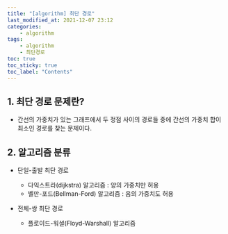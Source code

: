 ```yaml
---
title: "[algorithm] 최단 경로"
last_modified_at: 2021-12-07 23:12
categories:
    - algorithm
tags:
    - algorithm
    - 최단경로
toc: true
toc_sticky: true
toc_label: "Contents"
---
```


## 1. 최단 경로 문제란?

* 간선의 가중치가 있는 그래프에서 두 정점 사이의 경로들 중에 간선의 가중치 합이 최소인 경로를 찾는 문제이다.

## 2. 알고리즘 분류

* 단일-출발 최단 경로

    * 다익스트라(dijkstra) 알고리즘 : 양의 가중치만 허용
    * 벨만-포드(Bellman-Ford) 알고리즘 : 음의 가중치도 허용

* 전체-쌍 최단 경로

    * 플로이드-워셜(Floyd-Warshall) 알고리즘
